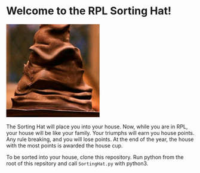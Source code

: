 # Welcome to the RPL Sorting Hat!

<img src="/assets/theHat.jpeg" alt="Drawing" style="width: 250px;"/>

The Sorting Hat will place you into your house.
Now, while you are in RPL, your house will be like your family. Your triumphs will earn you house points. Any rule breaking, and you will lose points. At the end of the year, the house with the most points is awarded the house cup.

To be sorted into your house, clone this repository. Run python from the root of this repsitory and call `SortingHat.py` with python3.
